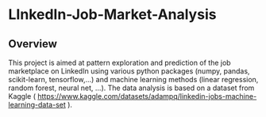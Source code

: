 # LInkedIn-Job-Market-Analysis

## Overview
This project is aimed at pattern exploration and prediction of the job marketplace on LinkedIn using various python packages (numpy, pandas, scikit-learn, tensorflow,...) and machine learning methods (linear regression, random forest, neural net, ...).
The data analysis is based on a dataset from Kaggle ( https://www.kaggle.com/datasets/adampq/linkedin-jobs-machine-learning-data-set ).




